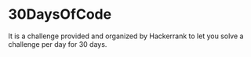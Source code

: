 # 30DaysOfCode
It is a challenge provided and organized by Hackerrank to let you solve a challenge per day for 30 days. 
